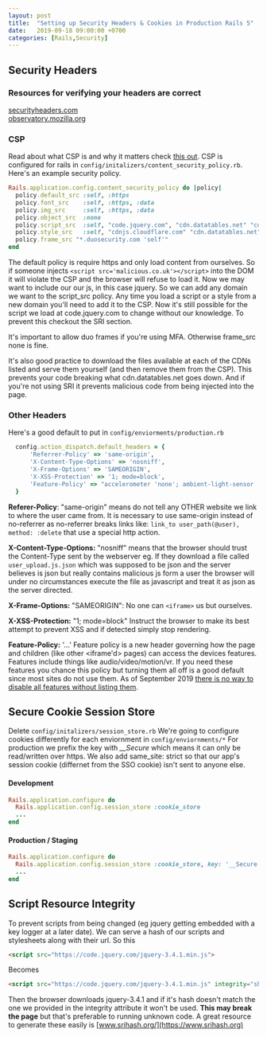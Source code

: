 ```yaml
---
layout: post
title:  "Setting up Security Headers & Cookies in Production Rails 5"
date:   2019-09-18 09:00:00 +0700
categories: [Rails,Security]
---
```

## Security Headers
### Resources for verifying your headers are correct
[securityheaders.com](https://securityheaders.com/)<br/>
[observatory.mozilla.org](https://observatory.mozilla.org//)<br/>

### CSP
Read about what CSP is and why it matters check [this out](https://developer.mozilla.org/en-US/docs/Web/HTTP/CSP).
CSP is configured for rails in ```config/initalizers/content_security_policy.rb```. Here's an example security policy.

```ruby
Rails.application.config.content_security_policy do |policy|
  policy.default_src :self, :https
  policy.font_src    :self, :https, :data
  policy.img_src     :self, :https, :data
  policy.object_src  :none
  policy.script_src  :self, "code.jquery.com", "cdn.datatables.net" "cdnjs.cloudflare.com"
  policy.style_src   :self, "cdnjs.cloudflare.com" "cdn.datatables.net" "use.fontawesome.com"
  policy.frame_src "*.duosecurity.com 'self'"
end
```
The default policy is require https and only load content from ourselves. So if someone injects ```<script src='malicious.co.uk'></script>``` into the DOM it will violate the CSP and the browser will refuse to load it. Now we may want to include our our js, in this case jquery. So we can add any domain we want to the script_src policy. Any time you load a script or a style from a new domain you'll need to add it to the CSP. Now it's still possible for the script we load at code.jquery.com to change without our knowledge. To prevent this checkout the SRI section.

It's important to allow duo frames if you're using MFA. Otherwise frame_src none is fine.

It's also good practice to download the files available at each of the CDNs listed and serve them yourself (and then remove them from the CSP). This prevents your code breaking what cdn.datatables.net goes down. And if you're not using SRI it prevents malicious code from being injected into the page.

### Other Headers
Here's a good default to put in ```config/enviorments/production.rb```
```ruby
  config.action_dispatch.default_headers = {
      'Referrer-Policy' => 'same-origin',
      'X-Content-Type-Options' => 'nosniff',
      'X-Frame-Options' => 'SAMEORIGIN',
      'X-XSS-Protection' => '1; mode=block',
      'Feature-Policy' => "accelerometer 'none'; ambient-light-sensor 'none'; autoplay 'none'; camera 'none'; encrypted-media 'none'; fullscreen 'self'; geolocation 'none'; gyroscope 'none'; magnetometer 'none'; microphone 'none'; midi 'none'; payment 'none'; picture-in-picture 'none'; speaker 'self'; sync-xhr 'none'; usb 'none'; vr 'none'"
  }
```
**Referer-Policy**: "same-origin" means do not tell any OTHER website we link to where the user came from. It is necessary to use same-origin instead of no-referrer as no-referrer breaks links like: ```link_to user_path(@user), method: :delete``` that use a special http action. 

**X-Content-Type-Options:** "nosniff" means that the browser should trust the Content-Type sent by the webserver eg. If they download a file called ```user_upload.js.json``` which was supposed to be json and the server believes is json but really contains malicious js form a user the browser will under no circumstances execute the file as javascript and treat it as json as the server directed.

**X-Frame-Options:** "SAMEORIGIN": No one can ```<iframe>``` us but ourselves.

**X-XSS-Protection:** "1; mode=block" Instruct the browser to make its best attempt to prevent XSS and if detected simply stop rendering. 

**Feature-Policy:** '...' Feature policy is a new header governing how the page and children (like other <iframe'd> pages) can access the devices features. Features include things like audio/video/motion/vr. If you need these features you chance this policy but turning them all off is a good default since most sites do not use them. As of September 2019 [there is no way to disable all features without listing them](https://github.com/w3c/webappsec-feature-policy/issues/189).




## Secure Cookie Session Store
Delete ```config/initalizers/session_store.rb``` 
We're going to configure cookies differently for each enviornment in ```config/enviornments/*``` 
For production we prefix the key with *\__Secure* which means it can only be read/written over https.
We also add same_site: strict so that our app's session cookie (differnet from the SSO cookie) isn't sent to anyone else. 
#### Development 
```ruby
Rails.application.configure do
  Rails.application.config.session_store :cookie_store
  ...
end
```
#### Production / Staging
```ruby
Rails.application.configure do
  Rails.application.config.session_store :cookie_store, key: '__Secure-session', same_site: :strict
  ...
end
```

## Script Resource Integrity
To prevent scripts from being changed (eg jquery getting embedded with a key logger at a later date). We can serve a hash of our scripts and stylesheets along with their url. 
So this 
```html
<script src="https://code.jquery.com/jquery-3.4.1.min.js">
```
Becomes
```html
<script src="https://code.jquery.com/jquery-3.4.1.min.js" integrity="sha384-vk5WoKIaW/vJyUAd9n/wmopsmNhiy+L2Z+SBxGYnUkunIxVxAv/UtMOhba/xskxh" crossorigin="anonymous"></script>
```
Then the browser downloads jquery-3.4.1 and if it's hash doesn't match the one we provided in the integrity attribute it won't be used. **This may break the page** but that's preferable to running unknown code. A great resource to generate these easily is [www.srihash.org/](https://www.srihash.org)